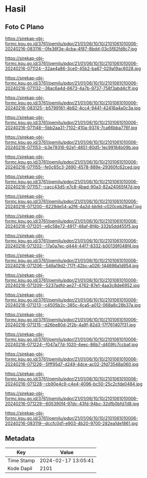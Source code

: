 # Hasil

## Foto C Plano

https://sirekap-obj-formc.kpu.go.id/3761/pemilu/pdpr/21/01/06/10/10/2101061010006-20240216-083116--0fe36f3e-4cba-4f87-8bdd-03c5f82fd8c7.jpg

https://sirekap-obj-formc.kpu.go.id/3761/pemilu/pdpr/21/01/06/10/10/2101061010006-20240216-071124--32ae4a86-3ce0-45b2-ba67-029a19ac6028.jpg

https://sirekap-obj-formc.kpu.go.id/3761/pemilu/pdpr/21/01/06/10/10/2101061010006-20240216-071132--38ac6a4d-6673-4a7b-9737-758f3abd4c1f.jpg

https://sirekap-obj-formc.kpu.go.id/3761/pemilu/pdpr/21/01/06/10/10/2101061010006-20240216-083125--b5799161-4b82-4cc4-9441-42416a4a0c3a.jpg

https://sirekap-obj-formc.kpu.go.id/3761/pemilu/pdpr/21/01/06/10/10/2101061010006-20240216-071148--5bb2aa31-7102-410a-9374-7ca66bba776f.jpg

https://sirekap-obj-formc.kpu.go.id/3761/pemilu/pdpr/21/01/06/10/10/2101061010006-20240216-071153--b3e79316-62e1-4851-80d5-1ec99184b09b.jpg

https://sirekap-obj-formc.kpu.go.id/3761/pemilu/pdpr/21/01/06/10/10/2101061010006-20240216-071155--fe0c65c3-2690-4578-889e-29360fc62ced.jpg

https://sirekap-obj-formc.kpu.go.id/3761/pemilu/pdpr/21/01/06/10/10/2101061010006-20240216-071157--cacc43d5-e7c8-4bad-90a3-82a24065f47d.jpg

https://sirekap-obj-formc.kpu.go.id/3761/pemilu/pdpr/21/01/06/10/10/2101061010006-20240216-071200--6229de54-a2f6-4a2d-bb9d-c020ceb26ae7.jpg

https://sirekap-obj-formc.kpu.go.id/3761/pemilu/pdpr/21/01/06/10/10/2101061010006-20240216-071201--e6c58e72-4917-48af-8f4b-332b5dd455f5.jpg

https://sirekap-obj-formc.kpu.go.id/3761/pemilu/pdpr/21/01/06/10/10/2101061010006-20240216-071202--17a0a7ec-d444-44f7-8332-b00139f048f4.jpg

https://sirekap-obj-formc.kpu.go.id/3761/pemilu/pdpr/21/01/06/10/10/2101061010006-20240216-071206--546a19d2-717f-42bc-a026-144698a1d954.jpg

https://sirekap-obj-formc.kpu.go.id/3761/pemilu/pdpr/21/01/06/10/10/2101061010006-20240216-071209--5237adfd-ae27-4762-87e1-4aa3c8de6952.jpg

https://sirekap-obj-formc.kpu.go.id/3761/pemilu/pdpr/21/01/06/10/10/2101061010006-20240216-071213--c4505b2c-385c-4ca5-a012-068a8c28b37a.jpg

https://sirekap-obj-formc.kpu.go.id/3761/pemilu/pdpr/21/01/06/10/10/2101061010006-20240216-071215--d26be80d-2f2b-4a9f-82d3-17f761407f31.jpg

https://sirekap-obj-formc.kpu.go.id/3761/pemilu/pdpr/21/01/06/10/10/2101061010006-20240216-071224--f047a77d-1020-4eec-86b7-d409fc7ccbaf.jpg

https://sirekap-obj-formc.kpu.go.id/3761/pemilu/pdpr/21/01/06/10/10/2101061010006-20240216-071226--5fff95d7-d249-4dce-ac02-2fd73548a060.jpg

https://sirekap-obj-formc.kpu.go.id/3761/pemilu/pdpr/21/01/06/10/10/2101061010006-20240216-071228--cb90e4c9-c4e4-4096-bc50-25c2cfde0484.jpg

https://sirekap-obj-formc.kpu.go.id/3761/pemilu/pdpr/21/01/06/10/10/2101061010006-20240216-071229--605390f4-97dc-43fd-94bc-32dfb0bfd7d8.jpg

https://sirekap-obj-formc.kpu.go.id/3761/pemilu/pdpr/21/01/06/10/10/2101061010006-20240216-083119--dccfc0d1-e903-4b20-9700-282ea1de1861.jpg


## Metadata

| Key        | Value               |
| ---------- | ------------------- |
| Time Stamp | 2024-02-17 13:05:41 |
| Kode Dapil | 2101                |




